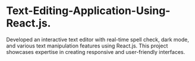 # Text-Editing-Application-Using-React.js.
Developed an interactive text editor with real-time spell check, dark
mode, and various text manipulation features using React.js. 
This project showcases expertise in creating responsive and user-friendly interfaces.
